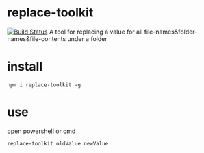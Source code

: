 
# replace-toolkit 
[![Build Status](https://travis-ci.org/bryht/replace-toolkit.svg?branch=master)](https://travis-ci.org/bryht/replace-toolkit)
A tool for replacing a value for all file-names&folder-names&file-contents under a folder

# install
```npm
npm i replace-toolkit -g
```

# use
open powershell or cmd
```powershell
replace-toolkit oldValue newValue
```
